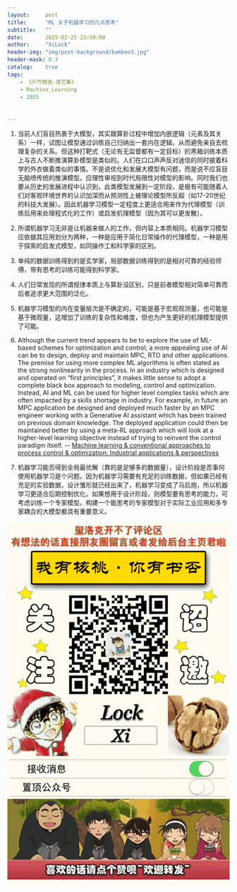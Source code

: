 ```yaml
---
layout:     post
title:      "ML 关于机器学习的几点思考"
subtitle:   ""
date:       2025-02-25 23:50:00
author:     "XiLock"
header-img: "img/post-background/bamboo3.jpg"
header-mask: 0.3
catalog:    true
tags:
    - 《斤竹精舍·游艺集》
    - Machine_Learning 
    - 2025


---
```


1. 当前人们盲目热衷于大模型，其实跟算卦过程中增加内嵌逻辑（元素及其关系）一样，试图让模型通过训练自己归纳出一套内在逻辑，从而避免亲自去梳理复杂的关系。但这种打靶式（无论有无监督都有一定目标）的黑箱训练本质上与古人不断推演算卦模型是类似的。人们在口口声声反对迷信的同时披着科学的外衣做着类似的事情。不是说优化和发展大模型有问题，而是说不应盲目无脑喷传统的推演模型。应理性审视到时代局限性对模型的影响。同时我们也要从历史的发展进程中认识到，此类模型发展到一定阶段，是极有可能随着人们对客观环境世界的认识加深而从预测性上被理论模型所反超（如17-20世纪的科技大发展）。因此机器学习模型一定程度上更适合用来作为代理模型（训练后用来处理程式化的工作）或启发机理模型（因为其可以更发散）。

1. 所谓机器学习无非是让机器来做人的工作，但内容上本质相同。机器学习模型应依据其应用划分为两种，一种是应用于简化日常操作的代理模型，一种是用于探索的启发式模型，如同操作工和科学家的区别。
1. 单纯的数据训练得到的是玄学家，局部数据训练得到的是相对可靠的经验师傅，带有思考的训练可能得到科学家。
1. 人们日常发现的所谓规律本质上与算卦没区别，只是前者模型相对简单可靠而后者追求更大范围的泛化。
1. 机器学习模型的内在变量层次是不确定的，可能是基于宏观观测量，也可能是基于微观量，这增加了训练的复杂性和难度，但也为产生更好的机理模型提供了可能。
1. Although the current trend appears to be to explore the use of ML-based schemes for optimization and control, a more appealing use of AI can be to design, deploy and maintain MPC, RTO and other applications. The premise for using more complex ML algorithms is often stated as the strong nonlinearity in the process. In an industry which is designed and operated on “first principles”, it makes little sense to adopt a complete black box approach to modeling, control and optimization. Instead, AI and ML can be used for higher level complex tasks which are often impacted by a skills shortage in industry. For example, in future an MPC application be designed and deployed much faster by an MPC engineer working with a Generative AI assistant which has been trained on previous domain knowledge. The deployed application could then be maintained better by using a meta-RL approach which will look at a higher-level learning objective instead of trying to reinvent the control paradigm itself. -- [Machine learning & conventional approaches to process control & optimization: Industrial applications & perspectives](https://www.sciencedirect.com/science/article/pii/S0098135424002072)
1. 机器学习能否得到全局最优解（靠的是足够多的数据量），设计阶段是否事何使用机器学习是个问题。因为机器学习需要有充足的训练数据，但如果已经有充足的实验数据，设计雏形就已经出来了，机器学习变成了马后炮，所以机器学习更适合后期控制优化。如果想用于设计阶段，则模型要有思考的能力，可考虑训练一个专家模型。构建一个能思考的专家模型对于实际工业应用和多专家耦合的大模型都具有重要意义。


![](/img/wc-tail.GIF)
